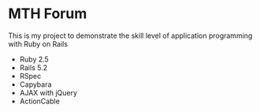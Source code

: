 # MTH Forum

This is my project to demonstrate the skill level of application programming with Ruby on Rails

* Ruby 2.5
* Rails 5.2
* RSpec
* Capybara
* AJAX with jQuery
* ActionCable
